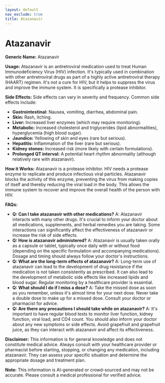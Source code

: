 ```yaml
---
layout: default
nav_exclude: true
title: Atazanavir
---
```


# Atazanavir

**Generic Name:** Atazanavir

**Usage:** Atazanavir is an antiretroviral medication used to treat Human Immunodeficiency Virus (HIV) infection. It's typically used in combination with other antiretroviral drugs as part of a highly active antiretroviral therapy (HAART) regimen.  It's not a cure for HIV, but it helps to suppress the virus and improve the immune system.  It is specifically a protease inhibitor.

**Side Effects:**  Side effects can vary in severity and frequency. Common side effects include:

* **Gastrointestinal:** Nausea, vomiting, diarrhea, abdominal pain.
* **Skin:** Rash, itching.
* **Liver:** Increased liver enzymes (which may require monitoring).
* **Metabolic:**  Increased cholesterol and triglycerides (lipid abnormalities), hyperglycemia (high blood sugar).
* **Jaundice:** Yellowing of skin and eyes (rare but serious).
* **Hepatitis:** Inflammation of the liver (rare but serious).
* **Kidney stones:** Increased risk (more likely with certain formulations).
* **Prolonged QT interval:**  A potential heart rhythm abnormality (although relatively rare with atazanavir).


**How it Works:** Atazanavir is a protease inhibitor.  HIV needs a protease enzyme to replicate and produce infectious viral particles. Atazanavir blocks the activity of this enzyme, preventing the virus from making copies of itself and thereby reducing the viral load in the body. This allows the immune system to recover and improve the overall health of the person with HIV.


**FAQs:**

* **Q: Can I take atazanavir with other medications?** A:  Atazanavir interacts with many other drugs. It's crucial to inform your doctor about all medications, supplements, and herbal remedies you are taking.  Some interactions can significantly affect the effectiveness of atazanavir or increase the risk of side effects.
* **Q: How is atazanavir administered?** A: Atazanavir is usually taken orally as a capsule or tablet, typically once daily with or without food (depending on the specific formulation and accompanying medications).  Dosage and timing should always follow your doctor's instructions.
* **Q: What are the long-term effects of atazanavir?** A: Long-term use of atazanavir can lead to the development of drug resistance if the medication is not taken consistently as prescribed.  It can also lead to the development of metabolic side effects like increased lipids and blood sugar.  Regular monitoring by a healthcare provider is essential.
* **Q: What should I do if I miss a dose?** A:  Take the missed dose as soon as you remember, unless it's almost time for your next dose.  Never take a double dose to make up for a missed dose. Consult your doctor or pharmacist for advice.
* **Q: Are there any precautions I should take while on atazanavir?** A:  It's important to have regular blood tests to monitor liver function, kidney function, viral load, and CD4 count.  You should also inform your doctor about any new symptoms or side effects.  Avoid grapefruit and grapefruit juice, as they can interact with atazanavir and affect its effectiveness.


**Disclaimer:** This information is for general knowledge and does not constitute medical advice. Always consult with your healthcare provider or pharmacist before starting, stopping, or changing any medication, including atazanavir.  They can assess your specific situation and determine the appropriate dosage and treatment plan.


**Note:** This information is AI-generated or crowd-sourced and may not be accurate. Please consult a medical professional for verified advice.